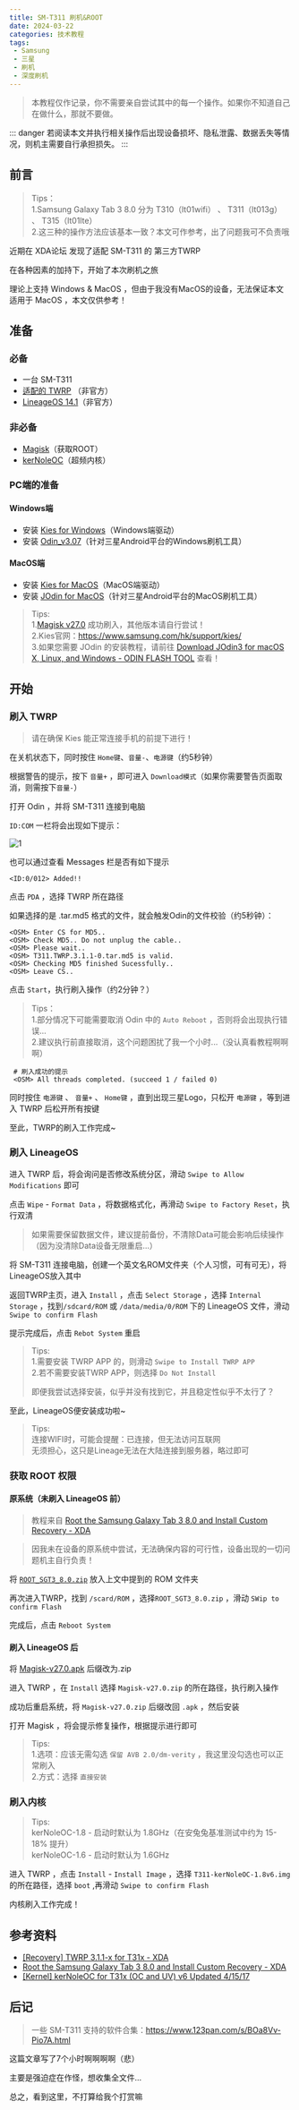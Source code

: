 ```yaml
---
title: SM-T311 刷机&ROOT
date: 2024-03-22
categories: 技术教程
tags: 
 - Samsung
 - 三星
 - 刷机
 - 深度刷机
---
```

> 本教程仅作记录，你不需要亲自尝试其中的每一个操作。如果你不知道自己在做什么，那就不要做。

::: danger
若阅读本文并执行相关操作后出现设备损坏、隐私泄露、数据丢失等情况，则机主需要自行承担损失。
::: 






## 前言
> Tips：  
> 1.Samsung Galaxy Tab 3 8.0 分为 T310（lt01wifi） 、 T311（lt013g） 、 T315（lt01lte）  
> 2.这三种的操作方法应该基本一致？本文可作参考，出了问题我可不负责哦

近期在 XDA论坛 发现了适配 SM-T311 的 第三方TWRP 

在各种因素的加持下，开始了本次刷机之旅

理论上支持 Windows & MacOS ，但由于我没有MacOS的设备，无法保证本文适用于 MacOS ，本文仅供参考！






## 准备
### 必备
- 一台 SM-T311
- [适配的 TWRP](https://www.123pan.com/s/BOa8Vv-Fio7A.html) （非官方）
- [LineageOS 14.1](https://www.123pan.com/s/BOa8Vv-Yio7A.html)（非官方）
### 非必备
- [Magisk](https://github.com/topjohnwu/Magisk/releases)（获取ROOT）
- [kerNoleOC](https://www.123pan.com/s/BOa8Vv-Gio7A.html)（超频内核）



### PC端的准备
#### Windows端
- 安装 [Kies for Windows](https://diffghjkl.lanzouq.com/iCXck1sca1ha)（Windows端驱动）
- 安装 [Odin_v3.07](https://diffghjkl.lanzouq.com/iqlK01sc9iba)（针对三星Android平台的Windows刷机工具）

#### MacOS端
- 安装 [Kies for MacOS](https://diffghjkl.lanzouq.com/i6iwU1sca47i)（MacOS端驱动）
- 安装 [JOdin for MacOS](https://diffghjkl.lanzouq.com/ii8RP1scchsj)（针对三星Android平台的MacOS刷机工具）

> Tips:  
> 1.[Magisk v27.0](https://diffghjkl.lanzouq.com/iYRVb1scfa8f) 成功刷入，其他版本请自行尝试！  
> 2.Kies官网：https://www.samsung.com/hk/support/kies/  
> 3.如果您需要 JOdin 的安装教程，请前往 [Download JOdin3 for macOS X, Linux, and Windows - ODIN FLASH TOOL](https://odinflashtool.com/downloads/download-jodin3/) 查看！







## 开始
### 刷入 TWRP
> 请在确保 Kies 能正常连接手机的前提下进行！

在关机状态下，同时按住 `Home键`、`音量-`、`电源键`（约5秒钟）

根据警告的提示，按下 `音量+` ，即可进入 `Download模式`（如果你需要警告页面取消，则需按下`音量-`）

打开 Odin ，并将 SM-T311 连接到电脑

`ID:COM` 一栏将会出现如下提示：

![1](https://sway-cdn.com/s/4aEiTpcBD4PPvwex/images/PB3BPdSHbp2lNo)

也可以通过查看 Messages 栏是否有如下提示
```log
<ID:0/012> Added!!
```

点击 `PDA` ，选择 TWRP 所在路径

如果选择的是 .tar.md5 格式的文件，就会触发Odin的文件校验（约5秒钟）：
```log
<OSM> Enter CS for MD5..
<OSM> Check MD5.. Do not unplug the cable..
<OSM> Please wait..
<OSM> T311.TWRP.3.1.1-0.tar.md5 is valid.
<OSM> Checking MD5 finished Sucessfully..
<OSM> Leave CS..
```

点击 `Start`，执行刷入操作（约2分钟？）
> Tips：  
> 1.部分情况下可能需要取消 Odin 中的 `Auto Reboot` ，否则将会出现执行错误...  
> 2.建议执行前直接取消，这个问题困扰了我一个小时...（没认真看教程啊啊啊）

```log
 # 刷入成功的提示
 <OSM> All threads completed. (succeed 1 / failed 0)
```

同时按住 `电源键` 、 `音量+` 、 `Home键` ，直到出现三星Logo，只松开 `电源键` ，等到进入 TWRP 后松开所有按键

至此，TWRP的刷入工作完成~



### 刷入 LineageOS
进入 TWRP 后，将会询问是否修改系统分区，滑动 `Swipe to Allow Modifications` 即可
 
点击 `Wipe` - `Format Data` ，将数据格式化，再滑动 `Swipe to Factory Reset`，执行双清
> 如果需要保留数据文件，建议提前备份，不清除Data可能会影响后续操作（因为没清除Data设备无限重启...）

将 SM-T311 连接电脑，创建一个英文名ROM文件夹（个人习惯，可有可无），将LineageOS放入其中

返回TWRP主页，进入 `Install` ，点击 `Select Storage` ，选择 `Internal Storage` ，找到`/sdcard/ROM` 或 `/data/media/0/ROM` 下的 LineageOS 文件，滑动`Swipe to confirm Flash`

提示完成后，点击 `Rebot System` 重启
> Tips:  
> 1.需要安装 TWRP APP 的，则滑动 `Swipe to Install TWRP APP`  
> 2.若不需要安装TWRP APP，则选择 `Do Not Install`   
>
> 即便我尝试选择安装，似乎并没有找到它，并且稳定性似乎不太行了？

至此，LineageOS便安装成功啦~

> Tips:  
> 连接WIFI时，可能会提醒：已连接，但无法访问互联网  
> 无须担心，这只是Lineage无法在大陆连接到服务器，略过即可




### 获取 ROOT 权限
#### 原系统（未刷入 LineageOS 前）
> 教程来自 [Root the Samsung Galaxy Tab 3 8.0 and Install Custom Recovery - XDA](https://xdaforums.com/t/root-the-samsung-galaxy-tab-3-8-0-and-install-custom-recovery.2525630/)

> 因我未在设备的原系统中尝试，无法确保内容的可行性，设备出现的一切问题机主自行负责！

将 [`ROOT_SGT3_8.0.zip`](https://diffghjkl.lanzouq.com/iERNA1sc99za) 放入上文中提到的 ROM 文件夹

再次进入TWRP，找到 `/scard/ROM` ，选择`ROOT_SGT3_8.0.zip` ，滑动 `SWip to confirm Flash` 

完成后，点击 `Reboot System`



#### 刷入 LineageOS 后
将 [Magisk-v27.0.apk](https://github.com/topjohnwu/Magisk/releases/download/v27.0/Magisk-v27.0.apk) 后缀改为.zip

进入 TWRP ，在 `Install` 选择 `Magisk-v27.0.zip` 的所在路径，执行刷入操作

成功后重启系统，将 `Magisk-v27.0.zip` 后缀改回 `.apk` ，然后安装

打开 Magisk ，将会提示修复操作，根据提示进行即可

> Tips:  
> 1.选项：应该无需勾选 `保留 AVB 2.0/dm-verity` ，我这里没勾选也可以正常刷入  
> 2.方式：选择 `直接安装` 



### 刷入内核
> Tips:  
> kerNoleOC-1.8 - 启动时默认为 1.8GHz（在安兔兔基准测试中约为 15-18% 提升）  
> kerNoleOC-1.6 - 启动时默认为 1.6GHz

进入 TWRP ，点击 `Install` - `Install Image` ，选择 `T311-kerNoleOC-1.8v6.img` 的所在路径，选择 `boot` ,再滑动 `Swipe to confirm Flash`

内核刷入工作完成！






## 参考资料
 - [[Recovery] TWRP 3.1.1-x for T31x - XDA](https://xdaforums.com/t/recovery-twrp-3-1-1-x-for-t31x.2619518/)
 - [Root the Samsung Galaxy Tab 3 8.0 and Install Custom Recovery - XDA](https://xdaforums.com/t/root-the-samsung-galaxy-tab-3-8-0-and-install-custom-recovery.2525630/)
 - [[Kernel] kerNoleOC for T31x (OC and UV) v6 Updated 4/15/17](https://xdaforums.com/t/kernel-kernoleoc-for-t31x-oc-and-uv-v6-updated-4-15-17.3311718/)






## 后记
> 一些 SM-T311 支持的软件合集：https://www.123pan.com/s/BOa8Vv-Pio7A.html

这篇文章写了7个小时啊啊啊啊（悲）

主要是强迫症在作怪，想收集全文件...

总之，看到这里，不打算给我个打赏嘛